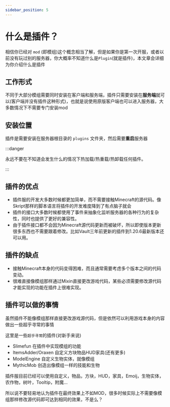```yaml
---
sidebar_position: 5
---
```


# 什么是插件？

相信你已经对 `mod` (即模组)这个概念相当了解，但是如果你是第一次开服，或者以前没有玩过别的服务器，你大概率不知道什么是`Plugin`(就是插件)，本文章会详细为你介绍什么是插件

## 工作形式

不同于大部分模组需要同时安装在客户端和服务端，插件只需要安装在**服务端**就可以(客户端并没有插件这种形式)，也就是说使用原版客户端也可以进入服务器，大多数情况下不需要专门安装mod

## 安装位置

插件是需要安装在服务器根目录的 `plugins` 文件夹，然后需要**重启**服务器

:::danger

永远不要在不知道会发生什么的情况下热加载/热重载/热卸载任何插件。

:::

## 插件的优点

* 插件服的开发大多数时候都更加简单，而不需要接触Minecraft的源代码。像Skript那样的脚本语言将插件的开发难度降到了有点脑子就会
* 插件的接口大多数时候都使用了事件来抽象化监听服务器的各种行为的复杂性，同时也提供了更好的兼容性。
* 由于插件接口都不会因为Minecraft源代码更新而被破坏，所以即使版本更新很多东西也不需要跟着修改。比如Vault三年前更新的插件到1.20.6最新版本还可以用。

## 插件的缺点

* 接触Minecraft本身的代码变得困难，而且通常需要考虑多个版本之间的代码变动。
* 很难直接像模组那样通过Mixin直接更改游戏代码，某些必须需要修改源代码才能实现的功能在插件上很难实现。

## 插件可以做的事情

虽然插件不能像模组那样直接更改游戏源代码，但是依然可以利用游戏本身的内容做出一些超乎寻常的事情

这里是一些`超乎寻常`的插件(对新手来说)

* Slimefun 在插件中实现模组的功能
* ItemsAdder/Oraxen 自定义方块物品HUD家具(还有更多)
* ModelEngine 自定义生物实体，就像模组
* MythicMob 创造出像模组一样的技能和生物

插件服目前已经可以使用自定义，物品，方块，HUD，家具，Emoij，生物实体，农作物，树叶，Tooltip，附魔...

所以说不要轻易地认为插件在最终效果上不如MOD，很多时候实际上不需要像模组那样修改源代码即可达到相同的效果，不是么？
